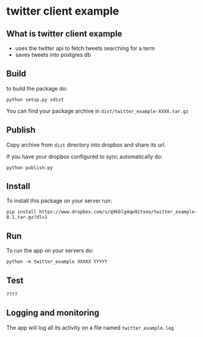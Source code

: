 # twitter client example

## What is twitter client example

- uses the twitter api to fetch tweets searching for a term
- saves tweets into postgres db


## Build

to build the package do:

    python setup.py sdist

You can find your package archive in `dist/twitter_example-XXXX.tar.gz`


## Publish

Copy archive from `dist` directory into dropbox and
share its url.

If you have your dropbox configured to sync automatically do:

    python publish.py


## Install

To install this package on your server run:

    pip install https://www.dropbox.com/s/q9kblg4qw91tseo/twitter_example-0.1.tar.gz?dl=1


## Run

To run the app on your servers do:

    python -m twitter_example XXXXX YYYYY



## Test

    ????


## Logging and monitoring

The app will log all its activity on a file named `twitter_example.log`
